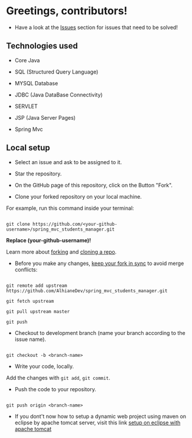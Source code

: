 # Greetings, contributors!

- Have a look at the [Issues](https://github.com/AlhianeDev/spring_mvc_students_manager/issues) section for issues that need to be solved!

## Technologies used

- Core Java

- SQL (Structured Query Language)

- MYSQL Database

- JDBC (Java DataBase Connectivity)

- SERVLET

- JSP (Java Server Pages)

- Spring Mvc

## Local setup

- Select an issue and ask to be assigned to it.

- Star the repository.

- On the GitHub page of this repository, click on the Button "Fork".

- Clone your forked repository on your local machine.

For example, run this command inside your terminal:

```

git clone https://github.com/<your-github-username>/spring_mvc_students_manager.git

```

**Replace (your-github-username)!**

Learn more about [forking](https://docs.github.com/en/get-started/quickstart/fork-a-repo) and [cloning a repo](https://docs.github.com/en/repositories/creating-and-managing-repositories/cloning-a-repository).

- Before you make any changes, [keep your fork in sync](https://www.freecodecamp.org/news/how-to-sync-your-fork-with-the-original-git-repository/) to avoid merge conflicts:

```

git remote add upstream https://github.com/AlhianeDev/spring_mvc_students_manager.git

git fetch upstream

git pull upstream master

git push

```

- Checkout to development branch (name your branch according to the issue name).

```

git checkout -b <branch-name>

```

- Write your code, locally.

Add the changes with `git add`, `git commit`.

- Push the code to your repository.

```

git push origin <branch-name>

```

- If you dont't now how to setup a dynamic web project using maven on eclipse by apache tomcat server, visit this link [setup on eclipse with apache tomcat](https://crunchify.com/how-to-create-dynamic-web-project-using-maven-in-eclipse/)

